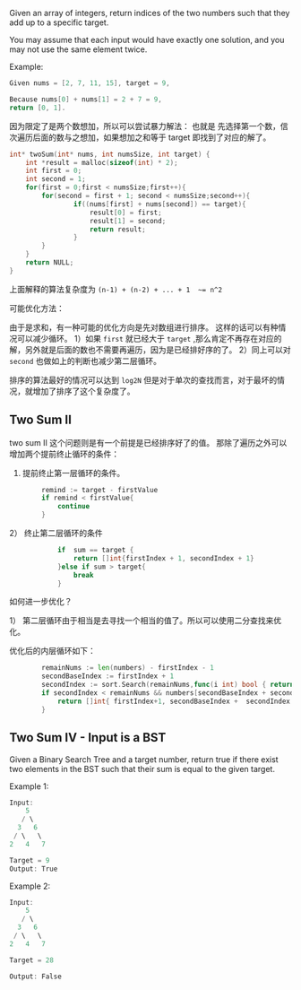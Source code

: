Given an array of integers, return indices of the two numbers such that they add up to a specific target.

You may assume that each input would have exactly one solution, and you may not use the same element twice.

Example:

```c
Given nums = [2, 7, 11, 15], target = 9,

Because nums[0] + nums[1] = 2 + 7 = 9,
return [0, 1].
```

因为限定了是两个数想加，所以可以尝试暴力解法：
也就是
先选择第一个数，信次遍历后面的数与之想加，如果想加之和等于 target 即找到了对应的解了。

```c
int* twoSum(int* nums, int numsSize, int target) {
    int *result = malloc(sizeof(int) * 2);
    int first = 0;
    int second = 1;
    for(first = 0;first < numsSize;first++){
        for(second = first + 1; second < numsSize;second++){
                if((nums[first] + nums[second]) == target){
                    result[0] = first;
                    result[1] = second;
                    return result;
                }
        }
    }
    return NULL;
}
```

上面解释的算法复杂度为 `(n-1) + (n-2) + ... + 1  ~= n^2`

可能优化方法：

由于是求和，有一种可能的优化方向是先对数组进行排序。
这样的话可以有种情况可以减少循环。
1）如果 `first` 就已经大于 `target` ,那么肯定不再存在对应的解，另外就是后面的数也不需要再遍历，因为是已经排好序的了。
2）同上可以对 `second` 也做如上的判断也减少第二层循环。

排序的算法最好的情况可以达到  `log2N`
但是对于单次的查找而言，对于最坏的情况，就增加了排序了这个复杂度了。


## Two Sum II

two sum II 这个问题则是有一个前提是已经排序好了的值。
那除了遍历之外可以增加两个提前终止循环的条件：

1) 提前终止第一层循环的条件。

```go
		remind := target - firstValue
		if remind < firstValue{
			continue
		}
```

2） 终止第二层循环的条件

```go
            if  sum == target {
				return []int{firstIndex + 1, secondIndex + 1}
			}else if sum > target{
				break
			}
```

如何进一步优化？

1） 第二层循环由于相当是去寻找一个相当的值了。所以可以使用二分查找来优化。

优化后的内层循环如下：

```go
		remainNums := len(numbers) - firstIndex - 1
		secondBaseIndex := firstIndex + 1
		secondIndex := sort.Search(remainNums,func(i int) bool { return numbers[ secondBaseIndex + i] >= remind})
		if secondIndex < remainNums && numbers[secondBaseIndex + secondIndex] == remind{
			return []int{ firstIndex+1, secondBaseIndex +  secondIndex + 1}
		}
```


## Two Sum IV - Input is a BST

Given a Binary Search Tree and a target number, return true if there exist two elements in the BST such that their sum is equal to the given target.

Example 1:

```c
Input: 
    5
   / \
  3   6
 / \   \
2   4   7

Target = 9
Output: True

```


Example 2:

```c
Input: 
    5
   / \
  3   6
 / \   \
2   4   7

Target = 28

Output: False
```



